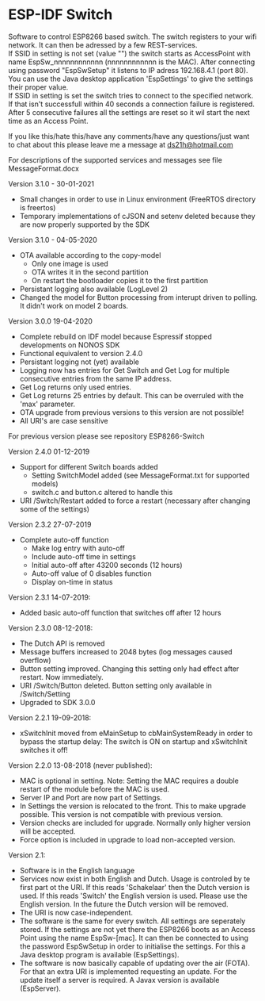 # ESP-IDF Switch

Software to control ESP8266 based switch.
The switch registers to your wifi network. It can then be adressed by a few REST-services.  
If SSID in setting is not set (value "") the switch starts as AccessPoint with name EspSw_nnnnnnnnnnnn (nnnnnnnnnnnn is the MAC). After connecting using password "EspSwSetup" it listens to IP adress 192.168.4.1 (port 80). You can use the Java desktop application 'EspSettings' to give the settings their proper value.  
If SSID in setting is set the switch tries to connect to the specified network. If that isn't successfull within 40 seconds a connection failure is registered. After 5 consecutive failures all the settings are reset so it wil start the next time as an Access Point. 

If you like this/hate this/have any comments/have any questions/just want to chat about this please leave me a message at ds21h@hotmail.com

For descriptions of the supported services and messages see file MessageFormat.docx

Version 3.1.0 - 30-01-2021
- Small changes in order to use in Linux environment (FreeRTOS directory is freertos)
- Temporary implementations of cJSON and setenv deleted because they are now properly supported by the SDK

Version 3.1.0 - 04-05-2020
- OTA available according to the copy-model  
	- Only one image is used  
	- OTA writes it in the second partition  
	- On restart the bootloader copies it to the first partition  
- Persistant logging also available (LogLevel 2)
- Changed the model for Button processing from interupt driven to polling. It didn't work on model 2 boards.

Version 3.0.0 19-04-2020
- Complete rebuild on IDF model because Espressif stopped developments on NONOS SDK
- Functional equivalent to version 2.4.0
- Persistant logging not (yet) available
- Logging now has entries for Get Switch and Get Log for multiple consecutive entries from the same IP address.
- Get Log returns only used entries.
- Get Log returns 25 entries by default. This can be overruled with the 'max' parameter. 
- OTA upgrade from previous versions to this version are not possible!
- All URI's are case sensitive


For previous version please see repository ESP8266-Switch

Version 2.4.0 01-12-2019
- Support for different Switch boards added  
	- Setting SwitchModel added (see MessageFormat.txt for supported models)
	- switch.c and button.c altered to handle this
- URI /Switch/Restart added to force a restart (necessary after changing some of the settings)

Version 2.3.2 27-07-2019
- Complete auto-off function  
	- Make log entry with auto-off  
	- Include auto-off time in settings  
	- Initial auto-off after 43200 seconds (12 hours)  
	- Auto-off value of 0 disables function  
	- Display on-time in status  

Version 2.3.1 14-07-2019:
- Added basic auto-off function that switches off after 12 hours

Version 2.3.0 08-12-2018:
- The Dutch API is removed
- Message buffers increased to 2048 bytes (log messages caused overflow)
- Button setting improved. Changing this setting only had effect after restart. Now immediately.
- URI /Switch/Button deleted. Button setting only available in /Switch/Setting
- Upgraded to SDK 3.0.0

Version 2.2.1 19-09-2018:
- xSwitchInit moved from eMainSetup to cbMainSystemReady in order to bypass the startup delay: The switch is ON on startup and xSwitchInit switches it off!

Version 2.2.0 13-08-2018 (never published):
- MAC is optional in setting. Note: Setting the MAC requires a double restart of the module before the MAC is used.
- Server IP and Port are now part of Settings.
- In Settings the version is relocated to the front. This to make upgrade possible. This version is not compatible with previous version.
- Version checks are included for upgrade. Normally only higher version will be accepted.
- Force option is included in upgrade to load non-accepted version.

Version 2.1:
  - Software is in the English language
  - Services now exist in both English and Dutch. Usage is controled by te first part ot the URI. If this reads 'Schakelaar' then the Dutch version is used. If this reads 'Switch' the English version is used. Please use the English version. In the future the Dutch version will be removed.
  - The URI is now case-independent.
  - The software is the same for every switch. All settings are seperately stored. If the settings are not yet there the ESP8266 boots as an Access Point using the name EspSw-[mac]. It can then be connected to using the password EspSwSetup in order to initialise the settings. For this a Java desktop program is available (EspSettings).
  - The software is now basically capable of updating over the air (FOTA). For that an extra URI is implemented requesting an update. For the update itself a server is required. A Javax version is available (EspServer).
